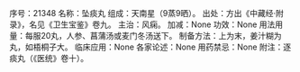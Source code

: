 序号：21348
名称：坠痰丸
组成：天南星（9蒸9晒）。
出处：方出《中藏经·附录》，名见《卫生宝鉴》卷九。
主治：风痫。
加减：None
功效：None
用法用量：每服20丸，人参、菖蒲汤或麦门冬汤送下。
制备方法：上为末，姜汁糊为丸，如梧桐子大。
临床应用：None
各家论述：None
用药禁忌：None
附注：逐痰丸（《医统》卷十）。
